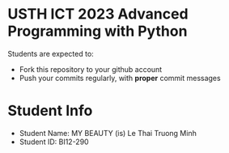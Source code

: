 USTH ICT 2023 Advanced Programming with Python
=====================================================

Students are expected to:
* Fork this repository to your github account
* Push your commits regularly, with **proper** commit messages


Student Info
=========================

* Student Name: MY BEAUTY (is) Le Thai Truong Minh
* Student ID: BI12-290

